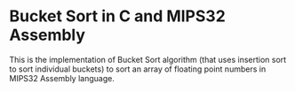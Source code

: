 # Bucket Sort in C and MIPS32 Assembly
This is the implementation of Bucket Sort algorithm (that uses insertion sort to sort individual buckets) to sort an array of floating point numbers in MIPS32 Assembly language.
